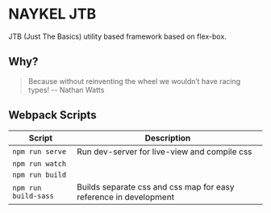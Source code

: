 # NAYKEL JTB

JTB (Just The Basics) utility based framework based on flex-box.

## Why?

> Because without reinventing the wheel we wouldn’t have racing types!
> -- Nathan Watts



## Webpack Scripts

| Script               | Description                                                       |
| -------------------- | ----------------------------------------------------------------- |
| `npm run serve`      | Run dev-server for live-view and compile css                      |
| `npm run watch`      |                                                                   |
| `npm run build`      |                                                                   |
| `npm run build-sass` | Builds separate css and css map for easy reference in development |
